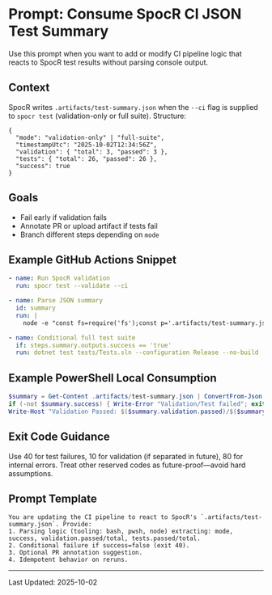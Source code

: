 # Prompt: Consume SpocR CI JSON Test Summary

Use this prompt when you want to add or modify CI pipeline logic that reacts to SpocR test results without parsing console output.

## Context

SpocR writes `.artifacts/test-summary.json` when the `--ci` flag is supplied to `spocr test` (validation-only or full suite). Structure:

```jsonc
{
  "mode": "validation-only" | "full-suite",
  "timestampUtc": "2025-10-02T12:34:56Z",
  "validation": { "total": 3, "passed": 3 },
  "tests": { "total": 26, "passed": 26 },
  "success": true
}
```

## Goals

- Fail early if validation fails
- Annotate PR or upload artifact if tests fail
- Branch different steps depending on `mode`

## Example GitHub Actions Snippet

```yaml
- name: Run SpocR validation
  run: spocr test --validate --ci

- name: Parse JSON summary
  id: summary
  run: |
    node -e "const fs=require('fs');const p='.artifacts/test-summary.json';const j=JSON.parse(fs.readFileSync(p,'utf8'));console.log('mode='+j.mode);console.log('success='+j.success);if(!j.success){process.exit(40);}"

- name: Conditional full test suite
  if: steps.summary.outputs.success == 'true'
  run: dotnet test tests/Tests.sln --configuration Release --no-build
```

## Example PowerShell Local Consumption

```powershell
$summary = Get-Content .artifacts/test-summary.json | ConvertFrom-Json
if (-not $summary.success) { Write-Error "Validation/Test failed"; exit 40 }
Write-Host "Validation Passed: $($summary.validation.passed)/$($summary.validation.total)"
```

## Exit Code Guidance

Use 40 for test failures, 10 for validation (if separated in future), 80 for internal errors. Treat other reserved codes as future-proof—avoid hard assumptions.

## Prompt Template

```
You are updating the CI pipeline to react to SpocR's `.artifacts/test-summary.json`. Provide:
1. Parsing logic (tooling: bash, pwsh, node) extracting: mode, success, validation.passed/total, tests.passed/total.
2. Conditional failure if success=false (exit 40).
3. Optional PR annotation suggestion.
4. Idempotent behavior on reruns.
```

---

Last Updated: 2025-10-02

